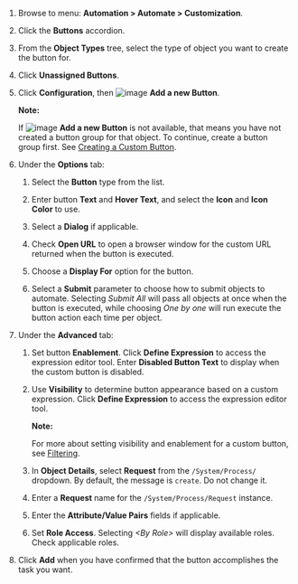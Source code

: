 1.  Browse to menu: **Automation > Automate > Customization**.

2.  Click the **Buttons** accordion.

3.  From the **Object Types** tree, select the type of object you want
    to create the button for.

4.  Click **Unassigned Buttons**.

5.  Click **Configuration**, then ![image](../images/1862.png) **Add a new Button**.

    **Note:**

    If ![image](../images/1862.png) **Add a new Button** is not available, that means you have not created a button group for that object. To continue, create a button group first. See [Creating a Custom Button](#create-custom-button-group).

6.  Under the **Options** tab:

    1.  Select the **Button** type from the list.

    2.  Enter button **Text** and **Hover Text**, and select the **Icon** and **Icon Color** to use.

    3.  Select a **Dialog** if applicable.

    4.  Check **Open URL** to open a browser window for the custom URL returned when the button is executed.

    5.  Choose a **Display For** option for the button.

    6.  Select a **Submit** parameter to choose how to submit objects to automate. Selecting *Submit All* will pass all objects at once when the button is executed, while choosing *One by one* will run execute the button action each time per object.

7.  Under the **Advanced** tab:

    1.  Set button **Enablement**. Click **Define Expression** to access the expression editor tool. Enter **Disabled Button Text** to display when the custom button is disabled.

    2.  Use **Visibility** to determine button appearance based on a custom expression. Click **Define Expression** to access the expression editor tool.

        **Note:**

        For more about setting visibility and enablement for a custom button, see [Filtering](#setting-enablement-and-visibility-for-custom-buttons).

    3.  In **Object Details**, select **Request** from the
        `/System/Process/` dropdown. By default, the message is `create`. Do not change it.

    4.  Enter a **Request** name for the `/System/Process/Request` instance.

    5.  Enter the **Attribute/Value Pairs** fields if applicable.

    6.  Set **Role Access**. Selecting *\<By Role\>* will display available roles. Check applicable roles.

8.  Click **Add** when you have confirmed that the button accomplishes the task you want.
